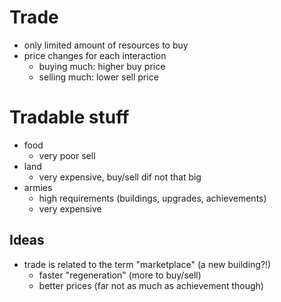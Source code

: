 # Trade

* only limited amount of resources to buy
* price changes for each interaction
    - buying much: higher buy price
    - selling much: lower sell price

# Tradable stuff

* food
    - very poor sell
* land
    - very expensive, buy/sell dif not that big
* armies
    - high requirements (buildings, upgrades, achievements)
    - very expensive

## Ideas

* trade is related to the term "marketplace" (a new building?!)
    - faster "regeneration" (more to buy/sell)
    - better prices (far not as much as achievement though)
